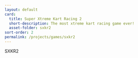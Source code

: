 ```yaml
---
layout: default
card:
  title: Super Xtreme Kart Racing 2
  short-description: The most xtreme kart racing game ever!
  asset-folder: sxkr2
sort-order: 2
permalink: /projects/games/sxkr2
---
```


SXKR2